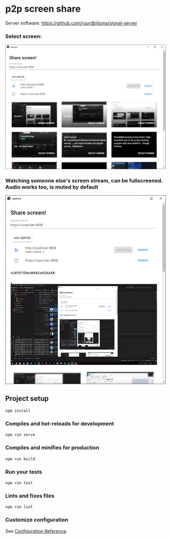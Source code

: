 # p2p screen share
Server software:
https://github.com/ruurdbijlsma/signal-server

### Select screen:
![Image of selecting screen](gh-img/select.png)
### Watching someone else's screen stream, can be fullscreened. Audio works too, is muted by default
![Image of watching screen stream](gh-img/screen.png)


## Project setup
```
npm install
```

### Compiles and hot-reloads for development
```
npm run serve
```

### Compiles and minifies for production
```
npm run build
```

### Run your tests
```
npm run test
```

### Lints and fixes files
```
npm run lint
```

### Customize configuration
See [Configuration Reference](https://cli.vuejs.org/config/).
